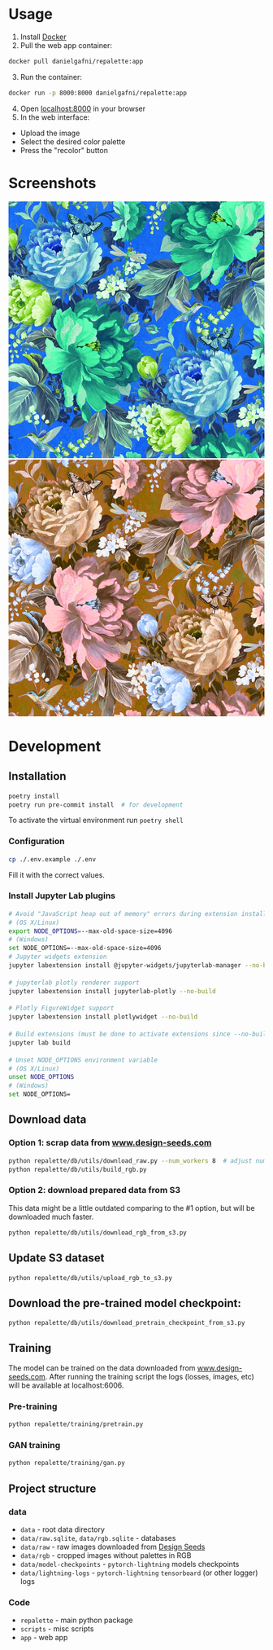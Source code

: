 # Usage
1. Install [Docker](https://docs.docker.com/engine/install/)
2. Pull the web app container:
```bash
docker pull danielgafni/repalette:app
```
3. Run the container:
```bash
docker run -p 8000:8000 danielgafni/repalette:app
```
4. Open [localhost:8000](localhost:8000) in your browser
5. In the web interface:
- Upload the image
- Select the desired color palette
- Press the "recolor" button

# Screenshots

![image](screenshots/flowers.jpg)
![image](screenshots/flowers_recolored.png)

# Development
## Installation
```bash
poetry install
poetry run pre-commit install  # for development
```
To activate the virtual environment run `poetry shell`

### Configuration
```bash
cp ./.env.example ./.env
```
Fill it with the correct values.

### Install Jupyter Lab plugins

```bash
# Avoid "JavaScript heap out of memory" errors during extension installation
# (OS X/Linux)
export NODE_OPTIONS=--max-old-space-size=4096
# (Windows)
set NODE_OPTIONS=--max-old-space-size=4096
# Jupyter widgets extension
jupyter labextension install @jupyter-widgets/jupyterlab-manager --no-build

# jupyterlab plotly renderer support
jupyter labextension install jupyterlab-plotly --no-build

# Plotly FigureWidget support
jupyter labextension install plotlywidget --no-build

# Build extensions (must be done to activate extensions since --no-build is used above)
jupyter lab build

# Unset NODE_OPTIONS environment variable
# (OS X/Linux)
unset NODE_OPTIONS
# (Windows)
set NODE_OPTIONS=
```
## Download data
### Option 1: scrap data from www.design-seeds.com
```bash
python repalette/db/utils/download_raw.py --num_workers 8  # adjust num_workers
python repalette/db/utils/build_rgb.py
```
### Option 2: download prepared data from S3
This data might be a little outdated comparing to the #1 option, but will be downloaded much faster.
```bash
python repalette/db/utils/download_rgb_from_s3.py
```
## Update S3 dataset
```bash
python repalette/db/utils/upload_rgb_to_s3.py
```
## Download the pre-trained model checkpoint:
```bash
python repalette/db/utils/download_pretrain_checkpoint_from_s3.py
```

## Training
The model can be trained on the data downloaded from www.design-seeds.com. After running the training script the logs (losses, images, etc) will be available at localhost:6006.
### Pre-training
```bash
python repalette/training/pretrain.py
```
### GAN training
```bash
python repalette/training/gan.py
```

## Project structure
### data
* `data` - root data directory
* `data/raw.sqlite`, `data/rgb.sqlite` - databases
* `data/raw` - raw images downloaded from [Design Seeds](https://www.design-seeds.com/blog/page/")
* `data/rgb` - cropped images without palettes in RGB
* `data/model-checkpoints` - `pytorch-lightning` models checkpoints
* `data/lightning-logs` - `pytorch-lightning` `tensorboard` (or other logger) logs
### Code
* `repalette` - main python package
* `scripts` - misc scripts
* `app` - web app
